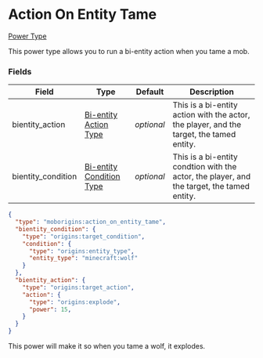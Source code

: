 # Action On Entity Tame

[Power Type](../power_types.md)

This power type allows you to run a bi-entity action when you tame a mob.

### Fields

Field | Type | Default | Description
------|------|---------|-------------
bientity_action | [Bi-entity Action Type](https://origins.readthedocs.io/en/latest/types/bientity_action_types/) | _optional_ | This is a bi-entity action with the actor, the player, and the target, the tamed entity.
bientity_condition | [Bi-entity Condition Type](https://origins.readthedocs.io/en/latest/types/bientity_condition_types/) | _optional_ | This is a bi-entity condtion with the actor, the player, and the target, the tamed entity.


```json
{
  "type": "moborigins:action_on_entity_tame",
  "bientity_condition": {
    "type": "origins:target_condition",
    "condition": {
      "type": "origins:entity_type",
      "entity_type": "minecraft:wolf"
    }
  },
  "bientity_action": {
    "type": "origins:target_action",
    "action": {
      "type": "origins:explode",
      "power": 15,
    }
  }
}
```
This power will make it so when you tame a wolf, it explodes.